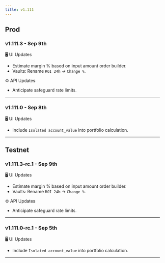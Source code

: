 ```yaml
---
title: v1.111
---
```

## Prod
### v1.111.3 - Sep 9th
🖥️  UI Updates 
* Estimate margin % based on input amount order builder.
* Vaults: Rename `ROI 24h` -> `Change %`.


⚙️ API Updates
* Anticipate safeguard rate limits.
---
### v1.111.0 - Sep 8th
🖥️  UI Updates 
* Include `Isolated account_value` into portfolio calculation.
---

## Testnet
### v1.111.3-rc.1 - Sep 9th
🖥️  UI Updates 
* Estimate margin % based on input amount order builder.
* Vaults: Rename `ROI 24h` -> `Change %`.

⚙️ API Updates
* Anticipate safeguard rate limits.
---
### v1.111.0-rc.1 - Sep 5th
🖥️  UI Updates 
* Include `Isolated account_value` into portfolio calculation.
---
